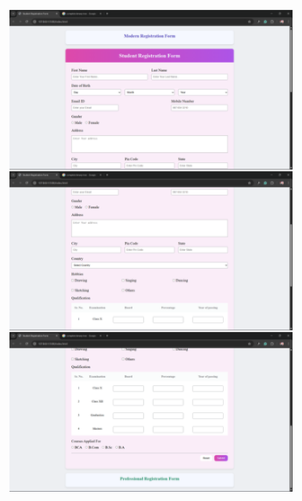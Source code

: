 ![Form Output](output/output_1.png)
![Form Output](output/output_2.png)
![Form Output](output/output_3.png)
